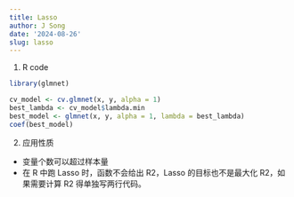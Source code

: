 ```yaml
---
title: Lasso
author: J Song
date: '2024-08-26'
slug: lasso
---
```

1. R code
```r
library(glmnet)

cv_model <- cv.glmnet(x, y, alpha = 1)
best_lambda <- cv_model$lambda.min
best_model <- glmnet(x, y, alpha = 1, lambda = best_lambda)
coef(best_model)
```

2. 应用性质
- 变量个数可以超过样本量
- 在 R 中跑 Lasso 时，函数不会给出 R2，Lasso 的目标也不是最大化 R2，如果需要计算 R2 得单独写两行代码。
